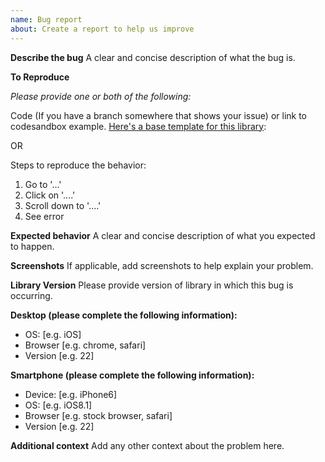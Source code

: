 ```yaml
---
name: Bug report
about: Create a report to help us improve
---
```


**Describe the bug**
A clear and concise description of what the bug is.

**To Reproduce**

_Please provide one or both of the following:_

Code (If you have a branch somewhere that shows your issue) or link to codesandbox example. [Here's a base template for this library](https://codesandbox.io/s/w6xvqzno4w):

OR

Steps to reproduce the behavior:

1. Go to '...'
2. Click on '....'
3. Scroll down to '....'
4. See error

**Expected behavior**
A clear and concise description of what you expected to happen.

**Screenshots**
If applicable, add screenshots to help explain your problem.

**Library Version**
Please provide version of library in which this bug is occurring.

**Desktop (please complete the following information):**

* OS: [e.g. iOS]
* Browser [e.g. chrome, safari]
* Version [e.g. 22]

**Smartphone (please complete the following information):**

* Device: [e.g. iPhone6]
* OS: [e.g. iOS8.1]
* Browser [e.g. stock browser, safari]
* Version [e.g. 22]

**Additional context**
Add any other context about the problem here.
